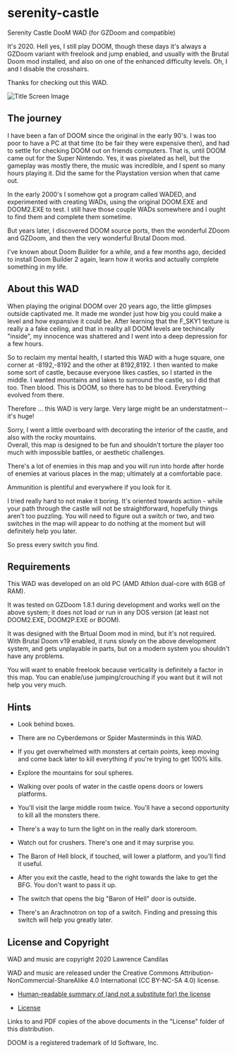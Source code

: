 # serenity-castle
 Serenity Castle DooM WAD (for GZDoom and compatible)

It's 2020.  Hell yes, I still play DOOM, though these days it's always a GZDoom variant with freelook and jump enabled, and usually with the Brutal Doom mod installed, and also on one of the enhanced difficulty levels.  Oh, I and I disable the crosshairs.

Thanks for checking out this WAD.  

![Title Screen Image](https://github.com/lawrencecandilas/serenity-castle/blob/master/Assets/Screenshots/Screenshot_Doom_20200127_215043.png?raw=true)

## The journey

I have been a fan of DOOM since the original in the early 90's.  I was too poor to have a PC at that time (to be fair they were expensive then), and had to settle for checking DOOM out on friends computers.  That is, until DOOM came out for the Super Nintendo.  Yes, it was pixelated as hell, but the gameplay was mostly there, the music was incredible, and I spent so many hours playing it.  Did the same for the Playstation version when that came out.

In the early 2000's I somehow got a program called WADED, and experimented with creating WADs, using the original DOOM.EXE and DOOM2.EXE to test.  I still have those couple WADs somewhere and I ought to find them and complete them sometime.  

But years later, I discovered DOOM source ports, then the wonderful ZDoom and GZDoom, and then the very wonderful Brutal Doom mod.

I've known about Doom Builder for a while, and a few months ago, decided to install Doom Builder 2 again, learn how it works and actually complete something in my life.

## About this WAD

When playing the original DOOM over 20 years ago, the little glimpses outside captivated me.  It made me wonder just how big you could make a level and how expansive it could be.  After learning that the F_SKY1 texture is really a a fake ceiling, and that in reality all DOOM levels are techincally "inside", my innocence was shattered and I went into a deep depression for a few hours.

So to reclaim my mental health, I started this WAD with a huge square, one corner at -8192,-8192 and the other at 8192,8192.  I then wanted to make some sort of castle, because everyone likes castles, so I started in the middle.  I wanted mountains and lakes to surround the castle, so I did that too.  Then blood.  This is DOOM, so there has to be blood.  Everything evolved from there.

Therefore ... this WAD is very large.  Very large might be an understatment--it's huge!  

Sorry, I went a little overboard with decorating the interior of the castle, and also with the rocky mountains.  
Overall, this map is designed to be fun and shouldn't torture the player too much with impossible battles, or aesthetic challenges. 
 
There's a lot of enemies in this map and you will run into horde after horde of enemies at various places in the map; ultimately at a comfortable pace.  

Ammunition is plentiful and everywhere if you look for it.

I tried really hard to not make it boring.  It's oriented towards action - while your path through the castle will not be straightforward, hopefully things aren't too puzzling.  You will need to figure out a switch or two, and two switches in the map will appear to do nothing at the moment but will definitely help you later.  

So press every switch you find.

## Requirements

This WAD was developed on an old PC (AMD Athlon dual-core with 6GB of RAM).  

It was tested on GZDoom 1.8.1 during development and works well on the above system; it does not load or run in any DOS version (at least not DOOM2.EXE, DOOM2P.EXE or BOOM).

It was designed with the Brtual Doom mod in mind, but it's not required.  With Brutal Doom v19 enabled, it runs slowly on the above development system, and gets unplayable in parts, but on a modern system you shouldn't have any problems.

You will want to enable freelook because verticality is definitely a factor in this map.  You can enable/use jumping/crouching if you want but it will not help you very much.

## Hints

- Look behind boxes.

- There are no Cyberdemons or Spider Masterminds in this WAD.

- If you get overwhelmed with monsters at certain points, keep moving and come back later to kill everything if you're trying to get 100% kills.

- Explore the mountains for soul spheres. 

- Walking over pools of water in the castle opens doors or lowers platforms.

- You'll visit the large middle room twice.  You'll have a second opportunity to kill all the monsters there.

- There's a way to turn the light on in the really dark storeroom.

- Watch out for crushers.  There's one and it may surprise you.

- The Baron of Hell block, if touched, will lower a platform, and you'll find it useful.

- After you exit the castle, head to the right towards the lake to get the BFG.  You don't want to pass it up.

- The switch that opens the big "Baron of Hell" door is outside.

- There's an Arachnotron on top of a switch.  Finding and pressing this switch will help you greatly later.

## License and Copyright

WAD and music are copyright 2020 Lawrence Candilas

WAD and music are released under the Creative Commons Attribution-NonCommercial-ShareAlike 4.0 International (CC BY-NC-SA 4.0) license.

- [Human-readable summary of (and not a substitute for) the license](https://creativecommons.org/licenses/by-nc-sa/4.0/)

- [License](https://creativecommons.org/licenses/by-nc-sa/4.0/legalcode)

Links to and PDF copies of the above documents in the "License" folder of this distribution.

DOOM is a registered trademark of Id Software, Inc.
